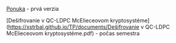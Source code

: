 [Ponuka](https://xstrbal.github.io/TP/documents/Ponuka.pdf) - prvá verzia

[Dešifrovanie v QC-LDPC McElieceovom kryptosystéme](https://xstrbal.github.io/TP/documents/Dešifrovanie v QC-LDPC McElieceovom kryptosystéme.pdf) - počas semestra

